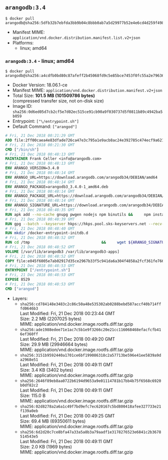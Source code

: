 ## `arangodb:3.4`

```console
$ docker pull arangodb@sha256:5dfb32b7ebfda3bb9b04c8bbb0ab7a5d29977b52e4e6cd4d259f498722d0ceff
```

-	Manifest MIME: `application/vnd.docker.distribution.manifest.list.v2+json`
-	Platforms:
	-	linux; amd64

### `arangodb:3.4` - linux; amd64

```console
$ docker pull arangodb@sha256:a4cdfb0bd80c87afeff2b45068fd9c5e85bce7453f0fc55a2e796366a62c7832
```

-	Docker Version: 18.06.1-ce
-	Manifest MIME: `application/vnd.docker.distribution.manifest.v2+json`
-	Total Size: **101.5 MB (101509786 bytes)**  
	(compressed transfer size, not on-disk size)
-	Image ID: `sha256:0d6ed05d7cb2cf5e7d02ec515ce91cb90a9f030737d5f0811b89c4942ba5b059`
-	Entrypoint: `["\/entrypoint.sh"]`
-	Default Command: `["arangod"]`

```dockerfile
# Fri, 21 Dec 2018 00:21:29 GMT
ADD file:2ff00caea4e83dfade726ca47e3c795a1e9acb8ac24e392785c474ecf9a621f2 in / 
# Fri, 21 Dec 2018 00:21:30 GMT
CMD ["/bin/sh"]
# Fri, 21 Dec 2018 00:48:13 GMT
MAINTAINER Frank Celler <info@arangodb.com>
# Fri, 21 Dec 2018 00:48:13 GMT
ENV ARANGO_VERSION=3.4.0
# Fri, 21 Dec 2018 00:48:14 GMT
ENV ARANGO_URL=https://download.arangodb.com/arangodb34/DEBIAN/amd64
# Fri, 21 Dec 2018 00:48:14 GMT
ENV ARANGO_PACKAGE=arangodb3_3.4.0-1_amd64.deb
# Fri, 21 Dec 2018 00:48:14 GMT
ENV ARANGO_PACKAGE_URL=https://download.arangodb.com/arangodb34/DEBIAN/amd64/arangodb3_3.4.0-1_amd64.deb
# Fri, 21 Dec 2018 00:48:14 GMT
ENV ARANGO_SIGNATURE_URL=https://download.arangodb.com/arangodb34/DEBIAN/amd64/arangodb3_3.4.0-1_amd64.deb.asc
# Fri, 21 Dec 2018 00:48:35 GMT
RUN apk add --no-cache gnupg pwgen nodejs npm binutils &&     npm install -g foxx-cli &&     rm -rf /root/.npm
# Fri, 21 Dec 2018 00:48:39 GMT
RUN gpg --batch --keyserver hkps://hkps.pool.sks-keyservers.net --recv-keys CD8CB0F1E0AD5B52E93F41E7EA93F5E56E751E9B
# Fri, 21 Dec 2018 00:48:40 GMT
RUN mkdir /docker-entrypoint-initdb.d
# Fri, 21 Dec 2018 00:48:52 GMT
RUN cd /tmp                                &&     wget ${ARANGO_SIGNATURE_URL}           &&     wget ${ARANGO_PACKAGE_URL}             &&     gpg --verify ${ARANGO_PACKAGE}.asc     &&     ar x ${ARANGO_PACKAGE} data.tar.gz     &&     tar -C / -x -z -f data.tar.gz          &&     sed -ri         -e 's!127\.0\.0\.1!0.0.0.0!g'         -e 's!^(file\s*=).*!\1 -!'         -e 's!^\s*uid\s*=.*!!'         /etc/arangodb3/arangod.conf        &&     echo chgrp 0 /var/lib/arangodb3 /var/lib/arangodb3-apps &&     echo chmod 775 /var/lib/arangodb3 /var/lib/arangodb3-apps &&     rm -f ${ARANGO_PACKAGE}* data.tar.gz
# Fri, 21 Dec 2018 00:48:52 GMT
VOLUME [/var/lib/arangodb3 /var/lib/arangodb3-apps]
# Fri, 21 Dec 2018 00:48:52 GMT
COPY file:e045f6005e7ab02917d35ce2967b33f5c941da6a304f4858a2fcf361fe766895 in /entrypoint.sh 
# Fri, 21 Dec 2018 00:48:53 GMT
ENTRYPOINT ["/entrypoint.sh"]
# Fri, 21 Dec 2018 00:48:53 GMT
EXPOSE 8529
# Fri, 21 Dec 2018 00:48:53 GMT
CMD ["arangod"]
```

-	Layers:
	-	`sha256:cd784148e3483c2c86c50a48e535302ab0288bebd587accf40b714fffd0646b3`  
		Last Modified: Fri, 21 Dec 2018 00:23:44 GMT  
		Size: 2.2 MB (2207025 bytes)  
		MIME: application/vnd.docker.image.rootfs.diff.tar.gzip
	-	`sha256:ade1988edee71e1ac7c5b1e9f3266c20e21cc116068468efacfcfb416ef360ff`  
		Last Modified: Fri, 21 Dec 2018 00:49:20 GMT  
		Size: 29.9 MB (29946664 bytes)  
		MIME: application/vnd.docker.image.rootfs.diff.tar.gzip
	-	`sha256:3151b9592440a1701ce6bf199086318c2a57713be596e41ee5839a9da2968e51`  
		Last Modified: Fri, 21 Dec 2018 00:49:11 GMT  
		Size: 3.4 KB (3402 bytes)  
		MIME: application/vnd.docker.image.rootfs.diff.tar.gzip
	-	`sha256:2646f89eb8aa0722b6194d9653a9e01114781b17bb4b75f6568c6920b0df82c2`  
		Last Modified: Fri, 21 Dec 2018 00:49:11 GMT  
		Size: 115.0 B  
		MIME: application/vnd.docker.image.rootfs.diff.tar.gzip
	-	`sha256:02d8278a2a6a1c49f7bd9efc7ec620167c5bd800418afee327733e21f139a0eb`  
		Last Modified: Fri, 21 Dec 2018 00:49:25 GMT  
		Size: 69.4 MB (69350611 bytes)  
		MIME: application/vnd.docker.image.rootfs.diff.tar.gzip
	-	`sha256:6d2d20c7ce8bfa47a33a5a8b3a79aadf1e3178276523e6841c2b3678514543e5`  
		Last Modified: Fri, 21 Dec 2018 00:49:11 GMT  
		Size: 2.0 KB (1969 bytes)  
		MIME: application/vnd.docker.image.rootfs.diff.tar.gzip
